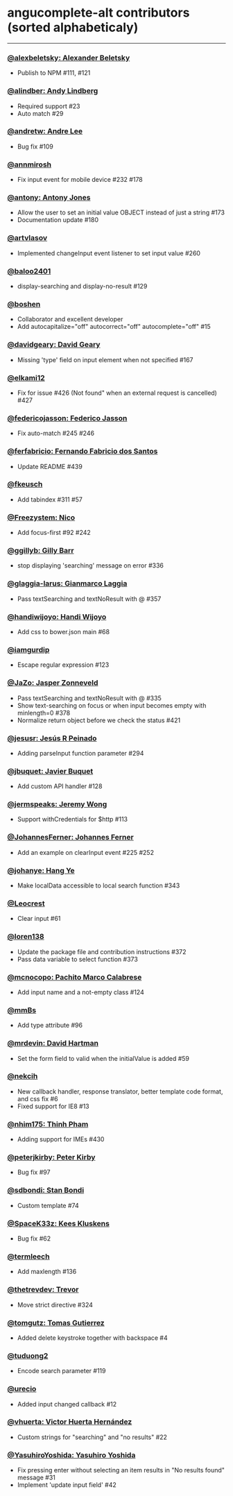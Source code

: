 # angucomplete-alt contributors (sorted alphabeticaly)

---

### [@alexbeletsky: Alexander Beletsky](https://github.com/alexbeletsky)

* Publish to NPM #111, #121

### [@alindber: Andy Lindberg](https://github.com/alindber)

* Required support #23
* Auto match #29

### [@andretw: Andre Lee](https://github.com/andretw)

* Bug fix #109

### [@annmirosh](https://github.com/annmirosh)

* Fix input event for mobile device #232 #178

### [@antony: Antony Jones](https://github.com/antony)

* Allow the user to set an initial value OBJECT instead of just a string #173
* Documentation update #180

### [@artvlasov](https://github.com/artvlasov)

* Implemented changeInput event listener to set input value #260

### [@baloo2401](https://github.com/baloo2401)

* display-searching and display-no-result #129

### [@boshen](https://github.com/Boshen)

* Collaborator and excellent developer
* Add autocapitalize="off" autocorrect="off" autocomplete="off" #15

### [@davidgeary: David Geary](https://github.com/davidgeary)

* Missing 'type' field on input element when not specified #167

### [@elkami12](https://github.com/elkami12)

* Fix for issue #426 (Not found" when an external request is cancelled) #427

### [@federicojasson: Federico Jasson](https://github.com/federicojasson)

* Fix auto-match #245 #246

### [@ferfabricio: Fernando Fabricio dos Santos](https://github.com/ferfabricio)

* Update README #439

### [@fkeusch](https://github.com/fkeusch)

* Add tabindex #311 #57

### [@Freezystem: Nico](https://github.com/Freezystem)

* Add focus-first #92 #242

### [@ggillyb: Gilly Barr](https://github.com/ggillyb)

* stop displaying 'searching' message on error #336

### [@glaggia-larus: Gianmarco Laggia](https://github.com/glaggia-larus)

* Pass textSearching and textNoResult with @ #357

### [@handiwijoyo: Handi Wijoyo](https://github.com/handiwijoyo)

* Add css to bower.json main #68

### [@iamgurdip](https://github.com/iamgurdip)

* Escape regular expression #123

### [@JaZo: Jasper Zonneveld](https://github.com/JaZo)

* Pass textSearching and textNoResult with @ #335
* Show text-searching on focus or when input becomes empty with minlength=0 #378
* Normalize return object before we check the status #421

### [@jesusr: Jesús R Peinado](https://github.com/jesusr)

* Adding parseInput function parameter #294

### [@jbuquet: Javier Buquet](https://github.com/jbuquet)

* Add custom API handler #128

### [@jermspeaks: Jeremy Wong](https://github.com/jermspeaks)

* Support withCredentials for $http #113

### [@JohannesFerner: Johannes Ferner](https://github.com/JohannesFerner)

* Add an example on clearInput event #225 #252

### [@johanye: Hang Ye](https://github.com/johanye)

* Make localData accessible to local search function #343

### [@Leocrest](https://github.com/Leocrest)

* Clear input #61

### [@loren138](https://github.com/loren138)

* Update the package file and contribution instructions #372
* Pass data variable to select function #373

### [@mcnocopo: Pachito Marco Calabrese](https://github.com/mcnocopo)

* Add input name and a not-empty class #124

### [@mmBs](https://github.com/mmBs)

* Add type attribute #96

### [@mrdevin: David Hartman](https://github.com/mrdevin)

* Set the form field to valid when the initialValue is added #59

### [@nekcih](https://github.com/nekcih)

* New callback handler, response translator, better template code format, and css fix #6
* Fixed support for IE8 #13

### [@nhim175: Thinh Pham](https://github.com/nhim175)

* Adding support for IMEs #430

### [@peterjkirby: Peter Kirby](https://github.com/peterjkirby)

* Bug fix #97

### [@sdbondi: Stan Bondi](https://github.com/sdbondi)

* Custom template #74

### [@SpaceK33z: Kees Kluskens](https://github.com/SpaceK33z)

* Bug fix #62

### [@termleech](https://github.com/termleech)

* Add maxlength #136

### [@thetrevdev: Trevor](https://github.com/thetrevdev)

* Move strict directive #324

### [@tomgutz: Tomas Gutierrez](https://github.com/tomgutz)

* Added delete keystroke together with backspace #4

### [@tuduong2](https://github.com/tuduong2)

* Encode search parameter #119

### [@urecio](https://github.com/urecio)

* Added input changed callback #12

### [@vhuerta: Victor Huerta Hernández](https://github.com/vhuerta)

* Custom strings for "searching" and "no results"  #22

### [@YasuhiroYoshida: Yasuhiro Yoshida](https://github.com/YasuhiroYoshida)

* Fix pressing enter without selecting an item results in "No results found" message #31
* Implement 'update input field' #42


